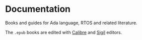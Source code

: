 # Documentation

Books and guides for Ada language, RTOS and related literature.

The `.epub` books are edited with [Calibre](https://www.calibre-ebook.com) and [Sigil](https://www.sigil-ebook.com) editors.
